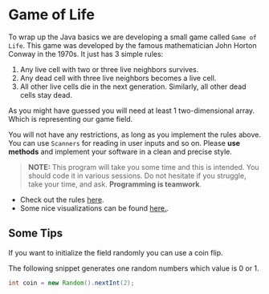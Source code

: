 # Game of Life

To wrap up the Java basics we are developing a small game called `Game of Life`. This game was developed by the famous mathematician John Horton Conway in the 1970s. It just has 3 simple rules:

1. Any live cell with two or three live neighbors survives.
2. Any dead cell with three live neighbors becomes a live cell.
3. All other live cells die in the next generation. Similarly, all other dead cells stay dead.

As you might have guessed you will need at least 1 two-dimensional array. Which is representing our game field.

You will not have any restrictions, as long as you implement the rules above. You can use `Scanners` for reading in user inputs and so on. Please **use methods** and implement your software in a clean and precise style.

>**NOTE:** This program will take you some time and this is intended. You should code it in various sessions. Do not hesitate if you struggle, take your time, and ask. **Programming is teamwork**.

* Check out the rules [here](https://de.wikipedia.org/wiki/Conways_Spiel_des_Lebens).
* Some nice visualizations can be found [here.](https://en.wikipedia.org/wiki/Conway%27s_Game_of_Life).

## Some Tips
If you want to initialize the field randomly you can use a coin flip.

The following snippet generates one random numbers which value is 0 or 1.

~~~java
int coin = new Random().nextInt(2);
~~~
